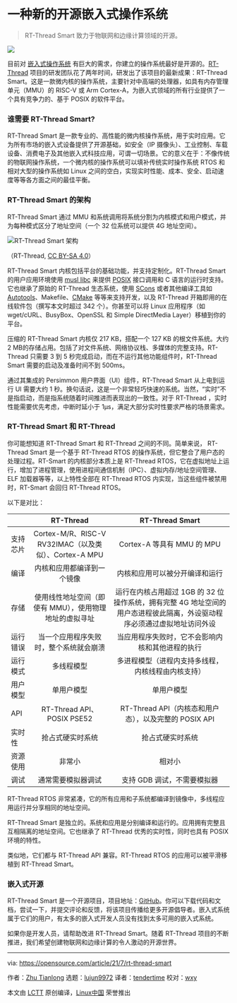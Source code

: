 [#]: subject: (A new open source operating system for embedded systems)
[#]: via: (https://opensource.com/article/21/7/rt-thread-smart)
[#]: author: (Zhu Tianlong https://opensource.com/users/zhu-tianlong)
[#]: collector: (lujun9972)
[#]: translator: (tendertime)
[#]: reviewer: (wxy)
[#]: publisher: ( )
[#]: url: ( )

一种新的开源嵌入式操作系统
======

> RT-Thread Smart 致力于物联网和边缘计算领域的开源。

![](https://img.linux.net.cn/data/attachment/album/202205/06/131909kdb7f966j22qf7o9.jpg)

目前对 [嵌入式操作系统][2] 有巨大的需求，你建立的操作系统最好是开源的。[RT-Thread][3] 项目的研发团队花了两年时间，研发出了该项目的最新成果：RT-Thread Smart。这是一款微内核的操作系统，主要针对中高端的处理器，如具有内存管理单元（MMU）的 RISC-V 或 Arm Cortex-A，为嵌入式领域的所有行业提供了一个具有竞争力的、基于 POSIX 的软件平台。

### 谁需要 RT-Thread Smart?

RT-Thread Smart 是一款专业的、高性能的微内核操作系统，用于实时应用。它为所有市场的嵌入式设备提供了开源基础，如安全（IP 摄像头）、工业控制、车载设备、消费电子及其他嵌入式科技应用，可谓一切场景。它的意义在于：不像传统的物联网操作系统，一个微内核的操作系统可以填补传统实时操作系统 RTOS 和相对大型的操作系统如 Linux 之间的空白，实现实时性能、成本、安全、启动速度等等各方面之间的最佳平衡。

### RT-Thread Smart 的架构

RT-Thread Smart 通过 MMU 和系统调用将系统分割为内核模式和用户模式，并为每种模式区分了地址空间（一个 32 位系统可以提供 4G 地址空间）。

![RT-Thread Smart 架构][4]

（RT-Thread, [CC BY-SA 4.0][5]）

RT-Thread Smart 内核包括平台的基础功能，并支持定制化。RT-Thread Smart 的用户应用环境使用 [musl libc][6] 来提供 [POSIX][7] 接口调用和 C 语言的运行时支持。它也继承了原始的 RT-Thread 生态系统，使用 [SCons][8] 或者其他编译工具如 [Autotools][9]、Makefile、[CMake][10] 等等来支持开发，以及 RT-Thread 开箱即用的在线软件包（撰写本文时超过 342 个）。你甚至可以将 Linux 应用程序（如 wget/cURL、BusyBox、OpenSSL 和 Simple DirectMedia Layer）移植到你的平台。

压缩的 RT-Thread Smart 内核仅 217 KB，搭配一个 127 KB 的根文件系统。大约 2 MB的存储占用。包括了对文件系统、网络协议栈、多媒体的完整支持。RT-Thread 只需要 3 到 5 秒完成启动，而在不运行其他功能组件时，RT-Thread Smart 需要的启动及准备时间不到 500ms。

通过其集成的 Persimmon 用户界面（UI）组件，RT-Thread Smart 从上电到运行 UI 需要大约 1 秒。换句话说，这是一个非常轻巧快速的系统。当然，“实时”不是指启动，而是指系统随着时间推进而表现出的一致性。对于 RT-Thread ，实时性能需要优先考虑，中断时延小于 1μs，满足大部分实时性要求严格的场景需求。

### RT-Thread Smart 和 RT-Thread

你可能想知道 RT-Thread Smart 和 RT-Thread 之间的不同。简单来说， RT-Thread Smart 是一个基于 RT-Thread RTOS 的操作系统，但它整合了用户态的处理过程。RT-Smart 的内核部分本质上是 RT-Thread RTOS，它在虚拟地址上运行，增加了进程管理，使用进程间通信机制（IPC）、虚拟内存/地址空间管理、ELF 加载器等等，以上特性全部在 RT-Thread RTOS 内实现，当这些组件被禁用时，RT-Smart 会回归 RT-Thread RTOS。

以下是对比：

| | RT-Thread | RT-Thread Smart 
 :-----| :----: | :----: 
支持芯片 | Cortex-M/R、RISC-V RV32IMAC（以及类似）、Cortex-A MPU | Cortex-A 等具有 MMU 的 MPU
编译 | 内核和应用都编译到一个镜像 | 内核和应用可以被分开编译和运行
存储 | 使用线性地址空间（即使有 MMU），使用物理地址的虚拟寻址 | 运行在内核占用超过 1GB 的 32 位操作系统，拥有完整 4G 地址空间的用户态进程彼此隔离，外设驱动程序必须通过虚拟地址访问外设
运行错误 | 当一个应用程序失败时，整个系统就会崩溃 | 当应用程序失败时，它不会影响内核和其他进程的执行
运行模式 | 多线程模型 | 多进程模型（进程内支持多线程，内核线程由内核支持）
用户模型 | 单用户模型 | 单用户模型
API | RT-Thread API、POSIX PSE52 | RT-Thread API（内核态和用户态），以及完整的 POSIX API
实时性 | 抢占式硬实时系统 | 抢占式硬实时系统
资源使用 | 非常小 | 相对小
调试 | 通常需要模拟器调试 | 支持 GDB 调试，不需要模拟器

RT-Thread RTOS 非常紧凑，它的所有应用和子系统都编译到镜像中，多线程应用运行并分享相同的地址空间。

RT-Thread Smart 是独立的。系统和应用是分别编译和运行的。应用拥有完整且互相隔离的地址空间。它也继承了 RT-Thread 优秀的实时性，同时也具有 POSIX 环境的特性。

类似地，它们都与 RT-Thread API 兼容。RT-Thread RTOS 的应用可以被平滑移植到 RT-Thread Smart。

### 嵌入式开源

RT-Thread Smart 是一个开源项目，项目地址：[GitHub][11]。你可以下载代码和文档，尝试一下，并提交评论和反馈，将该项目传播给更多开源倡导者。嵌入式系统属于它们的用户，有太多的嵌入式开发人员没有找到太多可用的嵌入式系统。

如果你是开发人员，请帮助改进 RT-Thread Smart。随着 RT-Thread 项目的不断推进，我们希望创建物联网和边缘计算的令人激动的开源世界。

--------------------------------------------------------------------------------

via: https://opensource.com/article/21/7/rt-thread-smart

作者：[Zhu Tianlong][a]
选题：[lujun9972][b]
译者：[tendertime](https://github.com/tendertime)
校对：[wxy](https://github.com/wxy)

本文由 [LCTT](https://github.com/LCTT/TranslateProject) 原创编译，[Linux中国](https://linux.cn/) 荣誉推出

[a]: https://opensource.com/users/zhu-tianlong
[b]: https://github.com/lujun9972
[1]: https://opensource.com/sites/default/files/styles/image-full-size/public/lead-images/LAW-Internet_construction_9401467_520x292_0512_dc.png?itok=RPkPPtDe (An intersection of pipes.)
[2]: https://opensource.com/article/20/6/open-source-rtos
[3]: https://www.rt-thread.io/
[4]: https://opensource.com/sites/default/files/uploads/rt-thread-smart.png (RT-Thread Smart architecture)
[5]: https://creativecommons.org/licenses/by-sa/4.0/legalcode
[6]: https://musl.libc.org/
[7]: https://opensource.com/article/19/7/what-posix-richard-stallman-explains
[8]: https://scons.org/
[9]: https://opensource.com/article/19/7/introduction-gnu-autotools
[10]: https://opensource.com/article/21/5/cmake
[11]: https://github.com/RT-Thread/rt-thread/tree/rt-smart
